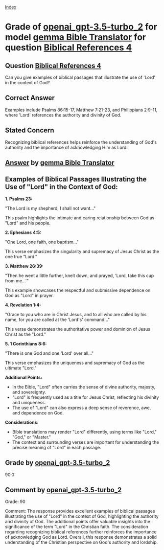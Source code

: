 
[Index](../../../../index.md)
# Grade of [openai_gpt-3.5-turbo_2](../../../grading_models/openai_gpt-3.5-turbo_2.md) for model [gemma Bible Translator](../../../answering_models/gemma_Bible_Translator.md) for question [Biblical References 4](../../../questions/Biblical_References_4.md)

## Question [Biblical References 4](../../../questions/Biblical_References_4.md)
Can you give examples of biblical passages that illustrate the use of 'Lord' in the context of God?

## Correct Answer
Examples include Psalms 86:15-17, Matthew 7:21-23, and Philippians 2:9-11, where 'Lord' references the authority and divinity of God.

## Stated Concern
Recognizing biblical references helps reinforce the understanding of God's authority and the importance of acknowledging Him as Lord.

## [Answer](../Biblical_References_4.md) by [gemma Bible Translator](../../../answering_models/gemma_Bible_Translator.md)
## Examples of Biblical Passages Illustrating the Use of "Lord" in the Context of God:

**1. Psalms 23:**

"The Lord is my shepherd, I shall not want..."

This psalm highlights the intimate and caring relationship between God as "Lord" and his people. 

**2. Ephesians 4:5:**

"One Lord, one faith, one baptism..."

This verse emphasizes the singularity and supremacy of Jesus Christ as the one true "Lord."

**3. Matthew 26:39:**

"Then he went a little further, knelt down, and prayed, 'Lord, take this cup from me...'"

This example showcases the respectful and submissive dependence on God as "Lord" in prayer.

**4. Revelation 1:4:**

"Grace to you who are in Christ Jesus, and to all who are called by his name, for you are called at the 'Lord's' command..."

This verse demonstrates the authoritative power and dominion of Jesus Christ as the "Lord."

**5. 1 Corinthians 8:6:**

"There is one God and one 'Lord' over all..."

This verse emphasizes the uniqueness and supremacy of God as the ultimate "Lord."

**Additional Points:**

* In the Bible, "Lord" often carries the sense of divine authority, majesty, and sovereignty.
* "Lord" is frequently used as a title for Jesus Christ, reflecting his divinity and uniqueness.
* The use of "Lord" can also express a deep sense of reverence, awe, and dependence on God.

**Considerations:**

* Bible translations may render "Lord" differently, using terms like "Lord," "God," or "Master."
* The context and surrounding verses are important for understanding the precise meaning of "Lord" in each passage.

## Grade by [openai_gpt-3.5-turbo_2](../../../grading_models/openai_gpt-3.5-turbo_2.md)
90.0

## Comment by [openai_gpt-3.5-turbo_2](../../../grading_models/openai_gpt-3.5-turbo_2.md)
Grade: 90

Comment: The response provides excellent examples of biblical passages illustrating the use of "Lord" in the context of God, highlighting the authority and divinity of God. The additional points offer valuable insights into the significance of the term "Lord" in the Christian faith. The consideration regarding recognizing biblical references further reinforces the importance of acknowledging God as Lord. Overall, this response demonstrates a solid understanding of the Christian perspective on God's authority and lordship.
